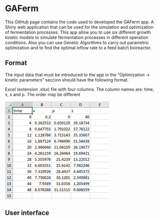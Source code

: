 # GAFerm
This GitHub page contains the code used to developed the GAFerm app. A Shiny web application that can be used for the simulation and optimization of fermentation processes. This app allow you to use six different growth kinetic models to simulate fermentation processes in different operation conditions. Also you can use Genetic Algorithms to carry out parametric optimization and to find the optimal inflow rate to a feed batch bioreactor.

## Format
The input data that must be introduced to the app in the "Optimization -> kinetic parameters" seccion should have the following format. 

Excel (extension .xlsx) file with four columns. The column names are: time, x, s and p. The order may be different  

![Alt text](readme_files/data_format.PNG)

## User interface 




